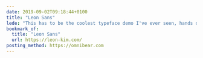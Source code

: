 ```yaml
---
date: 2019-09-02T09:18:44+0100
title: "Leon Sans"
lede: "This has to be the coolest typeface demo I've ever seen, hands down."
bookmark_of:
  title: "Leon Sans"
  url: https://leon-kim.com/
posting_method: https://omnibear.com
---
```

